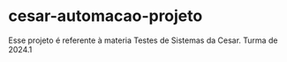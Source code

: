 # cesar-automacao-projeto
Esse projeto é referente à materia Testes de Sistemas da Cesar. Turma de 2024.1
